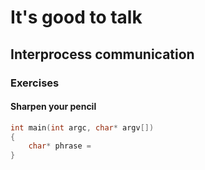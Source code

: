 # It's good to talk
## Interprocess communication


### Exercises

#### Sharpen your pencil
```c
int main(int argc, char* argv[])
{
    char* phrase = 
}

```
